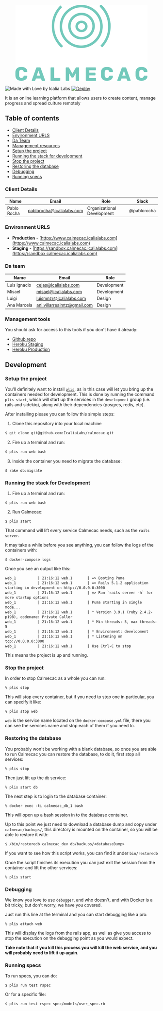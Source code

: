 <p align="center">
  <img src="symbol-logo.svg" /> 
</p>

![Made with Love by Icalia Labs](https://img.shields.io/badge/With%20love%20by-Icalia%20Labs-ff3434.svg)
[![Deploy](https://www.herokucdn.com/deploy/button.svg)](https://heroku.com/deploy)


It is an online learning platform that allows users to create content, manage progress and spread culture remotely

## Table of contents

* [Client Details](#client-details)
* [Environment URLS](#environment-urls)
* [Da Team](#team)
* [Management resources](#management-resources)
* [Setup the project](#setup-the-project)
* [Running the stack for development](#running-the-stack-for-development)
* [Stop the project](#stop-the-project)
* [Restoring the database](#restoring-the-database)
* [Debugging](#debugging)
* [Running specs](#running-specs)


### Client Details

| Name  | Email | Role | Slack |
| ------------- | ------------- | ------------- | ------------- |
| Pablo Rocha | pablorocha@icalialabs.com | Organizational Development | @pablorocha |


### Environment URLS

* **Production** - [https://www.calmecac.icalialabs.com](https://www.calmecac.icalialabs.com)
* **Staging** - [https://sandbox.calmecac.icalialabs.com](https://sandbox.calmecac.icalialabs.com)

### Da team 

| Name  | Email | Role |
| ------------- | ------------- | ------------- |
| Luis Ignacio | cejas@icalialabs.com | Development |
| Misael | misael@icalialabs.com | Development |
| Luigi | luismnzr@icalialabs.com | Design |
| Ana Marcela | ani.villarrealmtz@gmail.com | Design |

### Management tools

You should ask for access to this tools if you don't have it already:

* [Github repo](https://github.com/IcaliaLabs/calmecac)
* [Heroku Staging](https://dashboard.heroku.com/apps/epick-staging)
* [Heroku Production](https://dashboard.heroku.com/apps/epick-production)

## Development

### Setup the project

You'll definitely want to install [`plis`](https://github.com/IcaliaLabs/plis), as in this case will
let you bring up the containers needed for development. This is done by running the command
`plis start`, which will start up the services in the `development` group (i.e. rails
and sidekiq), along with their dependencies (posgres, redis, etc).

After installing please you can follow this simple steps:

1. Clone this repository into your local machine

```bash
$ git clone git@github.com:IcaliaLabs/calmecac.git
```

2. Fire up a terminal and run:

```bash
$ plis run web bash
```

3. Inside the container you need to migrate the database:

```
$ rake db:migrate
```

### Running the stack for Development

1. Fire up a terminal and run: 

```
$ plis run web bash
```

2. Run Calmecac:

```
$ plis start
```

That command will lift every service Calmecac needs, such as the `rails server`.

It may take a while before you see anything, you can follow the logs of the containers with:

```
$ docker-compose logs
```

Once you see an output like this:

```
web_1          | 21:16:12 web.1       | => Booting Puma
web_1          | 21:16:12 web.1       | => Rails 5.1.2 application starting in development on http://0.0.0.0:3000
web_1          | 21:16:12 web.1       | => Run `rails server -h` for more startup options
web_1          | 21:16:12 web.1       | Puma starting in single mode...
web_1          | 21:16:12 web.1       | * Version 3.9.1 (ruby 2.4.2-p198), codename: Private Caller
web_1          | 21:16:12 web.1       | * Min threads: 5, max threads: 5
web_1          | 21:16:12 web.1       | * Environment: development
web_1          | 21:16:12 web.1       | * Listening on tcp://0.0.0.0:3000
web_1          | 21:16:12 web.1       | Use Ctrl-C to stop
```

This means the project is up and running.

### Stop the project

In order to stop Calmecac as a whole you can run:

```
% plis stop
```

This will stop every container, but if you need to stop one in particular, you can specify it like:

```
% plis stop web
```

`web` is the service name located on the `docker-compose.yml` file, there you can see the services name and stop each of them if you need to.

### Restoring the database

You probably won't be working with a blank database, so once you are able to run Calmecac you can restore the database, to do it, first stop all services:

```
% plis stop
```

Then just lift up the `db` service:

```
% plis start db
```

The next step is to login to the database container:

```
% docker exec -ti calmecac_db_1 bash
```

This will open up a bash session in to the database container.

Up to this point we just need to download a database dump and copy under `calmecac/backups/`, this directory is mounted on the container, so you will be able to restore it with:

```
$ /bin/restoredb calmecac_dev db/backups/<databaseDump>
```

If you want to see how this script works, you can find it under `bin/restoredb`

Once the script finishes its execution you can just exit the session from the container and lift the other services:

```
% plis start
```

### Debugging

We know you love to use `debugger`, and who doesn't, and with Docker is a bit tricky, but don't worry, we have you covered.

Just run this line at the terminal and you can start debugging like a pro:

```
% plis attach web
```

This will display the logs from the rails app, as well as give you access to stop the execution on the debugging point as you would expect.

**Take note that if you kill this process you will kill the web service, and you will probably need to lift it up again.**

### Running specs

To run specs, you can do:

```
$ plis run test rspec
```

Or for a specific file:

```
$ plis run test rspec spec/models/user_spec.rb
```
